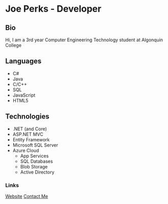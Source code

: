 # Joe Perks - Developer

## Bio
Hi, I am a 3rd year Computer Engineering Technology student at Algonquin College

## Languages
- C#
- Java
- C/C++
- SQL
- JavaScript
- HTML5

## Technologies
- .NET (and Core)
- ASP.NET MVC
- Entity Framework
- Microsoft SQL Server
- Azure Cloud
  - App Services
  - SQL Databases
  - Blob Storage
  - Active Directory

### Links
[Website](joeperks.dev)
[Contact Me](mailto:contact@joeperks.dev)
<!--
**joepro25/joepro25** is a ✨ _special_ ✨ repository because its `README.md` (this file) appears on your GitHub profile.

Here are some ideas to get you started:

- 🔭 I’m currently working on ...
- 🌱 I’m currently learning ...
- 👯 I’m looking to collaborate on ...
- 🤔 I’m looking for help with ...
- 💬 Ask me about ...
- 📫 How to reach me: ...
- 😄 Pronouns: ...
- ⚡ Fun fact: ...
-->
